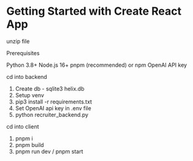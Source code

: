 # Getting Started with Create React App

unzip file 

Prerequisites

Python 3.8+
Node.js 16+
pnpm (recommended) or npm
OpenAI API key

cd into backend

1) Create db - sqlite3 helix.db
2) Setup venv
3) pip3 install -r requirements.txt
4) Set OpenAI api key in .env file
4) python recruiter_backend.py

cd into client

1) pnpm i
2) pnpm build
3) pnpm run dev / pnpm start